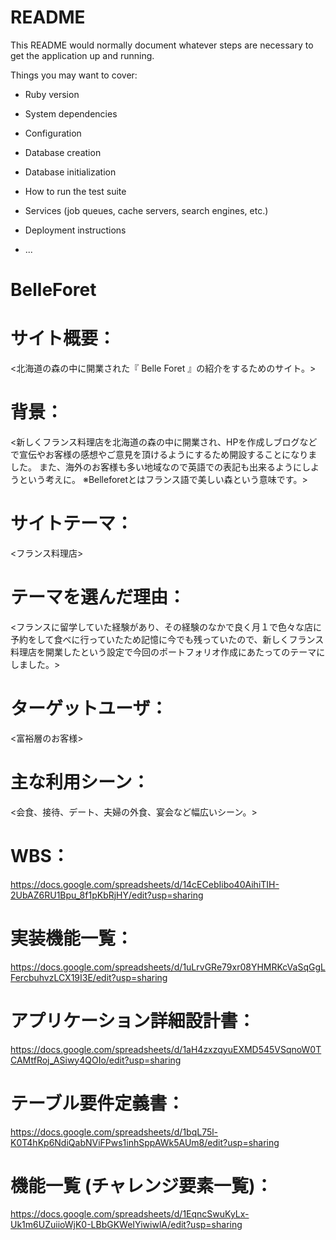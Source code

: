 # README

This README would normally document whatever steps are necessary to get the
application up and running.

Things you may want to cover:

* Ruby version

* System dependencies

* Configuration

* Database creation

* Database initialization

* How to run the test suite

* Services (job queues, cache servers, search engines, etc.)

* Deployment instructions

* ...





# BelleForet



# サイト概要：
<北海道の森の中に開業された『 Belle Foret 』の紹介をするためのサイト。>



# 背景：
<新しくフランス料理店を北海道の森の中に開業され、HPを作成しブログなどで宣伝やお客様の感想やご意見を頂けるようにするため開設することになりました。
また、海外のお客様も多い地域なので英語での表記も出来るようにしようという考えに。
※Belleforetとはフランス語で美しい森という意味です。>



# サイトテーマ：
<フランス料理店>



# テーマを選んだ理由：
<フランスに留学していた経験があり、その経験のなかで良く月１で色々な店に予約をして食べに行っていたため記憶に今でも残っていたので、新しくフランス料理店を開業したという設定で今回のポートフォリオ作成にあたってのテーマにしました。>



# ターゲットユーザ：
<富裕層のお客様>



# 主な利用シーン：
<会食、接待、デート、夫婦の外食、宴会など幅広いシーン。>



# WBS：
<https://docs.google.com/spreadsheets/d/14cECebIibo40AihiTIH-2UbAZ6RU1Bpu_8f1pKbRjHY/edit?usp=sharing>



# 実装機能一覧：
<https://docs.google.com/spreadsheets/d/1uLrvGRe79xr08YHMRKcVaSqGgLFercbuhvzLCX19I3E/edit?usp=sharing>



# アプリケーション詳細設計書：
<https://docs.google.com/spreadsheets/d/1aH4zxzqyuEXMD545VSqnoW0TCAMtfRoj_ASiwy4QOIo/edit?usp=sharing>



# テーブル要件定義書：
<https://docs.google.com/spreadsheets/d/1bqL75l-K0T4hKp6NdiQabNViFPws1inhSppAWk5AUm8/edit?usp=sharing>



# 機能一覧 (チャレンジ要素一覧)：
<https://docs.google.com/spreadsheets/d/1EqncSwuKyLx-Uk1m6UZuiioWjK0-LBbGKWeIYiwiwlA/edit?usp=sharing>

